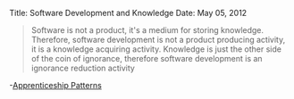 Title: Software Development and Knowledge
Date: May 05, 2012

> Software is not a product, it's a medium for storing knowledge. Therefore, software development is not a product producing activity, it is a knowledge acquiring activity. Knowledge is just the other side of the coin of ignorance, therefore software development is an ignorance reduction activity

-[Apprenticeship Patterns][1]

[1]: http://www.amazon.com/Apprenticeship-Patterns-Guidance-Aspiring-Craftsman/dp/0596518382/ref=sr_1_1?ie=UTF8&qid=1336527393&sr=8-1
